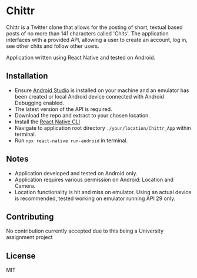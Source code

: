 # Chittr

Chittr is a Twitter clone that allows for the posting of short, textual based posts of no more than 141 characters called 'Chits'. The application interfaces with a provided API, allowing a user to create an account, log in, see other chits and follow other users.

Application written using React Native and tested on Android.

## Installation

- Ensure [Android Studio](https://developer.android.com/studio?hl=ru) is installed on your machine and an emulator has been created or local Android device connected with Android Debugging enabled.
- The latest version of the API is required.
- Download the repo and extract to your chosen location.
- Install the [React Native CLI](https://reactnative.dev/docs/getting-started)
- Navigate to application root directory `./your/location/Chittr_App` within terminal.
- Run `npx react-native run-android` in terminal.

## Notes
- Application developed and tested on Android only.
- Application requires various permission on Android: Location and Camera.
- Location functionality is hit and miss on emulator. Using an actual device is recommended, tested working on emulator running API 29 only.

## Contributing
No contribution currently accepted due to this being a University assignment project

## License
MIT
